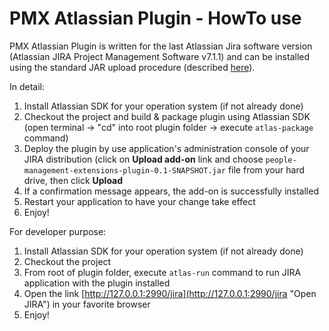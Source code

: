 # PMX Atlassian Plugin - HowTo use

PMX Atlassian Plugin is written for the last Atlassian Jira software version (Atlassian JIRA Project Management Software v7.1.1) and can be installed using the standard JAR upload procedure (described [here](https://confluence.atlassian.com/display/UPM/Installing+add-ons "Installing add-ons")).

In detail:


1.  Install Atlassian SDK for your operation system (if not already done)
2.  Checkout the project and build & package plugin using Atlassian SDK (open terminal -> "cd" into root plugin folder -> execute `atlas-package` command) 
3.	Deploy the plugin by use application's administration console of your JIRA distribution (click on **Upload add-on** link and choose `people-management-extensions-plugin-0.1-SNAPSHOT.jar` file from your hard drive, then click **Upload**  
4.	If a confirmation message appears, the add-on is successfully installed
5.	Restart your application to have your change take effect 
6.	Enjoy!

For developer purpose:

1.  Install Atlassian SDK for your operation system (if not already done)
2.  Checkout the project
3.	From root of plugin folder, execute `atlas-run` command to run JIRA application with the plugin installed
4.	Open the link [http://127.0.0.1:2990/jira](http://127.0.0.1:2990/jira "Open JIRA") in your favorite browser
5.	Enjoy!